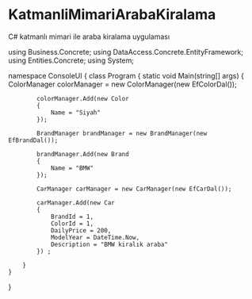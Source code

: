 # KatmanliMimariArabaKiralama
C# katmanlı mimari ile araba kiralama uygulaması


using Business.Concrete;
using DataAccess.Concrete.EntityFramework;
using Entities.Concrete;
using System;

namespace ConsoleUI
{
    class Program
    {
        static void Main(string[] args)
        {
            ColorManager colorManager = new ColorManager(new EfColorDal());

            colorManager.Add(new Color
            {
                Name = "Siyah"
            });

            BrandManager brandManager = new BrandManager(new EfBrandDal());

            brandManager.Add(new Brand
            {
                Name = "BMW"
            });

            CarManager carManager = new CarManager(new EfCarDal());

            carManager.Add(new Car
            {
                BrandId = 1,
                ColorId = 1,
                DailyPrice = 200,
                ModelYear = DateTime.Now,
                Description = "BMW kiralık araba"
            }) ;

        }
    }
}
